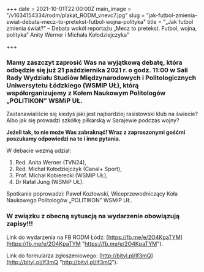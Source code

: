 +++
date = 2021-10-01T22:00:00Z
main_image = "/v1634154334/rodm/plakat_RODM_vnevc7.jpg"
slug = "jak-futbol-zmienia-swiat-debata-mecz-to-pretekst-futbol-wojna-polityka"
title = "„Jak futbol zmienia świat?” – Debata wokół reportażu „Mecz to pretekst. Futbol, wojna, polityka” Anity Werner i Michała Kołodziejczyka"

+++
### **Mamy zaszczyt zaprosić Was na wyjątkową debatę, która odbędzie się już 21 października 2021 r. o godz. 11:00 w Sali Rady Wydziału Studiów Międzynarodowych i Politologicznych Uniwersytetu Łódzkiego (WSMiP UŁ), którą współorganizujemy z Kołem Naukowym Politologów „POLITIKON” WSMiP UŁ.**

Zastanawialiście się kiedyś jaki jest najbardziej rasistowski klub na świecie? Albo jak się prowadzi szkółkę piłkarską w Sarajewie podczas wojny?

**Jeżeli tak, to nie może Was zabraknąć! Wraz z zaproszonymi gośćmi poszukamy odpowiedzi na te i inne pytania.**

W debacie wezmą udział:

1. Red. Anita Werner (TVN24),
2. Red. Michał Kołodziejczyk (Canal+ Sport),
3. Prof. Michał Kobierecki (WSMiP UŁ),
4. Dr Rafał Jung (WSMiP UŁ).

Spotkanie poprowadzi: Paweł Kozłowski, Wiceprzewodniczący Koła Naukowego Politologów „POLITIKON” WSMiP UŁ. 

### **W związku z obecną sytuacją na wydarzenie obowiązują zapisy!!!**

Link do wydarzenia na FB RODM Łódź: [https://fb.me/e/2O4KpaTYM](https://fb.me/e/2O4KpaTYM "https://fb.me/e/2O4KpaTYM"). 

Link do formularza zgłoszeniowego: [http://bityl.pl/If3mQ](http://bityl.pl/If3mQ "http://bityl.pl/If3mQ").